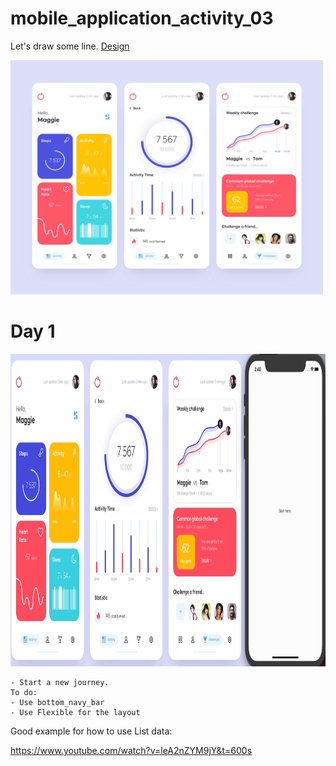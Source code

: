 # mobile_application_activity_03

Let's draw some line. <a href= "https://dribbble.com/shots/7119123-Mobile-application-Activity">Design</a>

<img src="design/design.png" width = "500"> 


# Day 1
<img src="process/day1.gif" height="500">  
    
    - Start a new journey.
    To do:
    - Use bottom_navy_bar 
    - Use Flexible for the layout 
    
 Good example for how to use List data:
 
   https://www.youtube.com/watch?v=leA2nZYM9jY&t=600s
